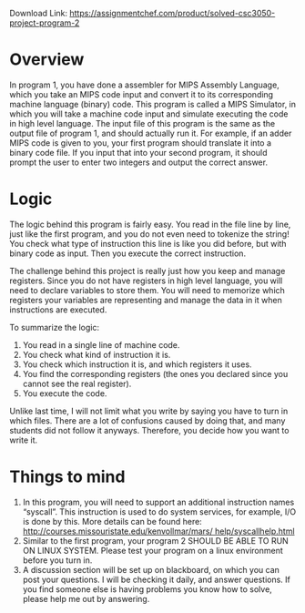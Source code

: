 Download Link: https://assignmentchef.com/product/solved-csc3050-project-program-2
<br>
<h1>Overview</h1>

In program 1, you have done a assembler for MIPS Assembly Language, which you take an MIPS code input and convert it to its corresponding machine language (binary) code. This program is called a MIPS Simulator, in which you will take a machine code input and simulate executing the code in high level language. The input file of this program is the same as the output file of program 1, and should actually run it. For example, if an adder MIPS code is given to you, your first program should translate it into a binary code file. If you input that into your second program, it should prompt the user to enter two integers and output the correct answer.

<h1>Logic</h1>

The logic behind this program is fairly easy. You read in the file line by line, just like the first program, and you do not even need to tokenize the string! You check what type of instruction this line is like you did before, but with binary code as input. Then you execute the correct instruction.

The challenge behind this project is really just how you keep and manage registers. Since you do not have registers in high level language, you will need to declare variables to store them. You will need to memorize which registers your variables are representing and manage the data in it when instructions are executed.

To summarize the logic:

<ol>

 <li>You read in a single line of machine code.</li>

 <li>You check what kind of instruction it is.</li>

 <li>You check which instruction it is, and which registers it uses.</li>

 <li>You find the corresponding registers (the ones you declared since you cannot see the real register).</li>

 <li>You execute the code.</li>

</ol>

Unlike last time, I will not limit what you write by saying you have to turn in which files. There are a lot of confusions caused by doing that, and many students did not follow it anyways. Therefore, you decide how you want to write it.

<h1>Things to mind</h1>

<ol>

 <li>In this program, you will need to support an additional instruction names “syscall”. This instruction is used to do system services, for example, I/O is done by this. More details can be found here: <a href="http://courses.missouristate.edu/kenvollmar/mars/help/syscallhelp.html">http://courses.missouristate.edu/kenvollmar/mars/ </a><a href="http://courses.missouristate.edu/kenvollmar/mars/help/syscallhelp.html">help/syscallhelp.html</a></li>

 <li>Similar to the first program, your program 2 SHOULD BE ABLE TO RUN ON LINUX SYSTEM. Please test your program on a linux environment before you turn in.</li>

 <li>A discussion section will be set up on blackboard, on which you can post your questions. I will be checking it daily, and answer questions. If you find someone else is having problems you know how to solve, please help me out by answering.</li>

</ol>